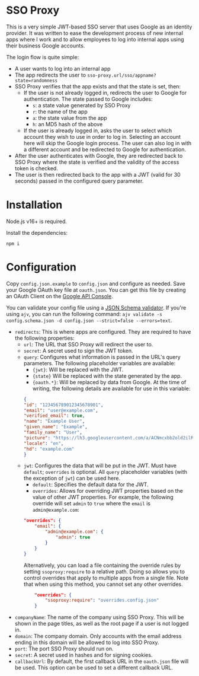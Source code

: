 # SSO Proxy

This is a very simple JWT-based SSO server that uses Google as an identity provider. It was written to ease the development process of new internal apps where I work and to allow employees to log into internal apps using their business Google accounts.

The login flow is quite simple:
- A user wants to log into an internal app
- The app redirects the user to `sso-proxy.url/sso/appname?state=randomness`
- SSO Proxy verifies that the app exists and that the state is set, then:
	- If the user is not already logged in, redirects the user to Google for authentication. The state passed to Google includes:
		- `s`: a state value generated by SSO Proxy
		- `r`: the name of the app
		- `a`: the state value from the app
		- `h`: an MD5 hash of the above
	- If the user is already logged in, asks the user to select which account they wish to use in order to log in. Selecting an account here will skip the Google login process. The user can also log in with a different account and be redirected to Google for authentication.
- After the user authenticates with Google, they are redirected back to SSO Proxy where the state is verified and the validity of the access token is checked.
- The user is then redirected back to the app with a JWT (valid for 30 seconds) passed in the configured query parameter.

# Installation

Node.js v16+ is required.

Install the dependencies:
```shell
npm i
```

# Configuration

Copy `config.json.example` to `config.json` and configure as needed. Save your Google OAuth key file at `oauth.json`. You can get this file by creating an OAuth Client on the [Google API Console](https://console.cloud.google.com/apis/credentials).

You can validate your config file using a [JSON Schema validator](https://json-schema.org/implementations.html#validator-command%20line). If you're using `ajv`, you can run the following command: `ajv validate -s config.schema.json -d config.json --strict=false --errors=text`.

- `redirects`: This is where apps are configured. They are required to have the following properties:
	- `url`: The URL that SSO Proxy will redirect the user to.
	- `secret`: A secret used to sign the JWT token.
	- `query`: Configures what information is passed in the URL's query parameters. The following placeholder variables are available:
		- `{jwt}`: Will be replaced with the JWT.
		- `{state}` Will be replaced with the state generated by the app.
		- `{oauth.*}`: Will be replaced by data from Google. At the time of writing, the following details are available for use in this variable:
		```json
		{
		"id": "123456789012345678901",
		"email": "user@example.com",
		"verified_email": true,
		"name": "Example User",
		"given_name": "Example",
		"family_name": "User",
		"picture": "https://lh3.googleusercontent.com/a/ACNmcxbb2old2ilREbhdVM5S5N24ktjzWSEqM4HwUMpu=s96-c",
		"locale": "en",
		"hd": "example.com"
		}
		```
	- `jwt`: Configures the data that will be put in the JWT. Must have `default`; `overrides` is optional. All `query` placeholder variables (with the exception of `jwt`) can be used here.
		- `default`: Specifies the default data for the JWT.
		- `overrides`: Allows for overriding JWT properties based on the value of other JWT properties. For example, the following override will set `admin` to `true` where the `email` is `admin@example.com`:
		```json
		"overrides": {
			"email": {
				"admin@example.com": {
					"admin": true
				}
			}
		}
		```
		Alternatively, you can load a file containing the override rules by setting `ssoproxy:require` to a relative path. Doing so allows you to control overrides that apply to multiple apps from a single file. Note that when using this method, you cannot set any other overrides.
		```json
			"overrides": {
				"ssoproxy:require": "overrides.config.json"
			}
		```
- `companyName`: The name of the company using SSO Proxy. This will be shown in the page titles, as well as the root page if a user is not logged in.
- `domain`: The company domain. Only accounts with the email address ending in this domain will be allowed to log into SSO Proxy.
- `port`: The port SSO Proxy should run on.
- `secret`: A secret used in hashes and for signing cookies.
- `callbackUrl`: By default, the first callback URL in the `oauth.json` file will be used. This option can be used to set a different callback URL.